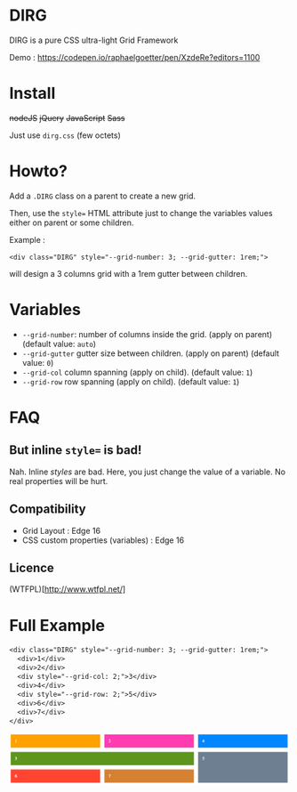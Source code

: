 # DIRG
DIRG is a pure CSS ultra-light Grid Framework

Demo : https://codepen.io/raphaelgoetter/pen/XzdeRe?editors=1100

# Install

<del>nodeJS</del> <del>jQuery</del> <del>JavaScript</del> <del>Sass</del>

Just use `dirg.css` (few octets)

# Howto?

Add a `.DIRG` class on a parent to create a new grid.

Then, use the `style=` HTML attribute just to change the variables values either on parent or some children.

Example :
```
<div class="DIRG" style="--grid-number: 3; --grid-gutter: 1rem;">
```
will design a 3 columns grid with a 1rem gutter between children.

# Variables

- `--grid-number`: number of columns inside the grid. (apply on parent) (default value: `auto`)
- `--grid-gutter` gutter size between children. (apply on parent) (default value: `0`)
- `--grid-col` column spanning (apply on child). (default value: `1`)
- `--grid-row` row spanning (apply on child). (default value: `1`)

# FAQ

## But inline `style=` is bad!

Nah. Inline *styles* are bad. Here, you just change the value of a variable. No real properties will be hurt.

## Compatibility

- Grid Layout : Edge 16
- CSS custom properties (variables) : Edge 16

## Licence

(WTFPL)[http://www.wtfpl.net/]

# Full Example

```
<div class="DIRG" style="--grid-number: 3; --grid-gutter: 1rem;">
  <div>1</div>
  <div>2</div>
  <div style="--grid-col: 2;">3</div>
  <div>4</div>
  <div style="--grid-row: 2;">5</div>
  <div>6</div>
  <div>7</div>
</div>
```

![result](https://raw.githubusercontent.com/raphaelgoetter/dirg/master/dirg.png)
